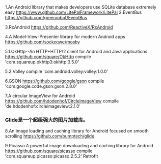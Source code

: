 1.An Android library that makes developers use SQLite database extremely easy
https://www.github.com/LitePalFramework/LitePal
2.EventBus
https://github.com/greenrobot/EventBus

3.RxAndroid
https://github.com/ReactiveX/RxAndroid

4.A Model-View-Presenter library for modern Android apps
https://github.com/sockeqwe/mosby

5.1.OkHttp--An HTTP+HTTP/2 client for Android and Java applications.
https://github.com/square/OkHttp
compile 'com.squareup.okhttp3:okhttp:3.5.0'

5.2.Volley
compile 'com.android.volley:volley:1.0.0'

6.GSON
https://github.com/google/gson
compile 'com.google.code.gson:gson:2.8.0'

7.A circular ImageView for Android
https://github.com/hdodenhof/CircleImageView
compile 'de.hdodenhof:circleimageview:2.1.0'

### Glide是一个超级强大的图片加载库。
8.An image loading and caching library for Android focused on smooth scrolling
https://github.com/bumptech/glide

9.Picasso  A powerful image downloading and caching library for Android
https://github.com/square/picasso
compile 'com.squareup.picasso:picasso:2.5.2'
Retrofit
